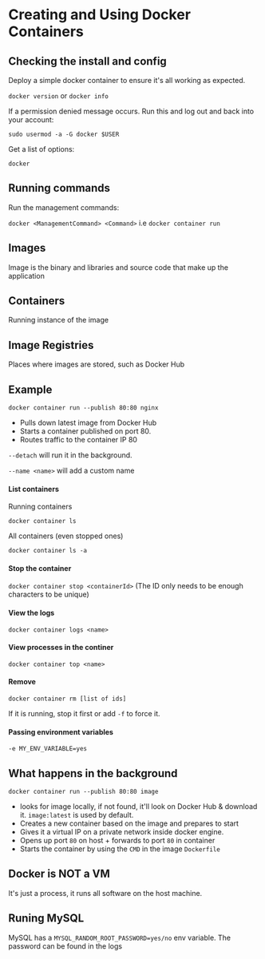 # Creating and Using Docker Containers

## Checking the install and config

Deploy a simple docker container to ensure it's all working as expected.

`docker version` or `docker info`

If a permission denied message occurs. Run this and log out and back into your account:

`sudo usermod -a -G docker $USER`

Get a list of options:

`docker`

## Running commands

Run the management commands:

`docker <ManagementCommand> <Command>` i.e `docker container run`

## Images

Image is the binary and libraries and source code that make up the application

## Containers 

Running instance of the image

## Image Registries 

Places where images are stored, such as Docker Hub 

## Example

`docker container run --publish 80:80 nginx`

- Pulls down latest image from Docker Hub
- Starts a container published on port 80.
- Routes traffic to the container IP 80

`--detach` will run it in the background.

`--name <name>` will add a custom name

#### List containers

Running containers

`docker container ls`

All containers (even stopped ones)

`docker container ls -a`

#### Stop the container

`docker container stop <containerId>` (The ID only needs to be enough characters to be unique)


#### View the logs

`docker container logs <name>`

#### View processes in the continer

`docker container top <name>`

#### Remove 

`docker container rm [list of ids]`

If it is running, stop it first or add `-f` to force it.

#### Passing environment variables

`-e MY_ENV_VARIABLE=yes`

## What happens in the background

`docker container run --publish 80:80 image`

- looks for image locally, if not found, it'll look on Docker Hub & download it. `image:latest` is used by default.
- Creates a new container based on the image and prepares to start
- Gives it a virtual IP on a private network inside docker engine.
- Opens up port `80` on host + forwards to port `80` in container
- Starts the container by using the `CMD` in the image `Dockerfile`

## Docker is NOT a VM 

It's just a process, it runs all software on the host machine.

## Runing MySQL

MySQL has a `MYSQL_RANDOM_ROOT_PASSWORD=yes/no` env variable. The password can be found in the logs